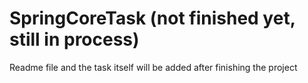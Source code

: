 # SpringCoreTask (not finished yet, still in process)

Readme file and the task itself will be added after finishing the project
